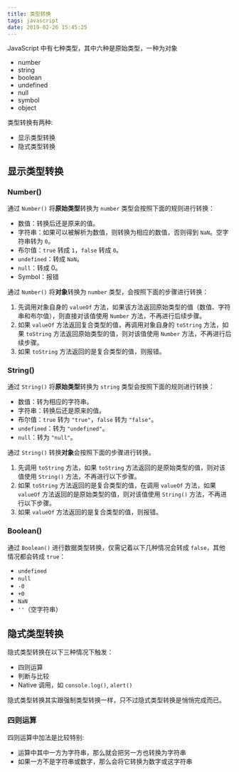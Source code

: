 ```yaml
---
title: 类型转换
tags: javascript
date: 2019-02-26 15:45:25
---
```



JavaScript 中有七种类型，其中六种是原始类型，一种为对象

- number
- string
- boolean
- undefined
- null
- symbol
- object

类型转换有两种:

- 显示类型转换
- 隐式类型转换

## 显示类型转换

### Number()

通过 `Number()` 将**原始类型**转换为 `number` 类型会按照下面的规则进行转换：

- 数值：转换后还是原来的值。
- 字符串：如果可以被解析为数值，则转换为相应的数值，否则得到 `NaN`。空字符串转为 `0`。
- 布尔值：`true` 转成 `1`，`false` 转成 `0`。
- `undefined`：转成 `NaN`。
- `null`：转成 0。
- Symbol：报错

通过 `Number()` 将**对象**转换为 `number` 类型，会按照下面的步骤进行转换：

1. 先调用对象自身的 `valueOf` 方法，如果该方法返回原始类型的值（数值、字符串和布尔值），则直接对该值使用 `Number` 方法，不再进行后续步骤。
1. 如果 `valueOf` 方法返回复合类型的值，再调用对象自身的 `toString` 方法，如果 `toString` 方法返回原始类型的值，则对该值使用 `Number` 方法，不再进行后续步骤。
1. 如果 `toString` 方法返回的是复合类型的值，则报错。

### String()

通过 `String()` 将**原始类型**转换为 `string` 类型会按照下面的规则进行转换：

- 数值：转为相应的字符串。
- 字符串：转换后还是原来的值。
- 布尔值：`true` 转为 `"true"`，`false` 转为 `"false"`。
- `undefined`：转为 `"undefined"`。
- `null`：转为 `"null"`。

通过 `String()` 转换**对象**会按照下面的步骤进行转换。

1. 先调用 `toString` 方法，如果 `toString` 方法返回的是原始类型的值，则对该值使用 `String()` 方法，不再进行以下步骤。
1. 如果 `toString` 方法返回的是复合类型的值，在调用 `valueOf` 方法，如果 `valueOf` 方法返回的是原始类型的值，则对该值使用 `String()` 方法，不再进行以下步骤。
1. 如果 `valueOf` 方法返回的是复合类型的值，则报错。

### Boolean()

通过 `Boolean()` 进行数据类型转换，仅需记着以下几种情况会转成 `false`，其他情况都会转成 `true`：

- `undefined`
- `null`
- `-0`
- `+0`
- `NaN`
- `''`（空字符串）

## 隐式类型转换

隐式类型转换在以下三种情况下触发：

- 四则运算
- 判断与比较
- Native 调用，如 `console.log()`, `alert()`

隐式类型转换其实跟强制类型转换一样，只不过隐式类型转换是悄悄完成而已。

### 四则运算

四则运算中加法是比较特别:

- 运算中其中一方为字符串，那么就会把另一方也转换为字符串
- 如果一方不是字符串或数字，那么会将它转换为数字或这字符串
